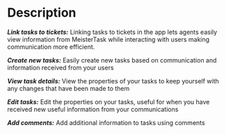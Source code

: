 Description
======

***Link tasks to tickets:*** Linking tasks to tickets in the app lets agents easily view information from MeisterTask while interacting with users making communication more efficient.

***Create new tasks:*** Easily create new tasks based on communication and information received from your users

***View task details:*** View the properties of your tasks to keep yourself with any changes that have been made to them

***Edit tasks:*** Edit the properties on your tasks, useful for when you have received new useful information from your communications

***Add comments:*** Add additional information to tasks using comments
